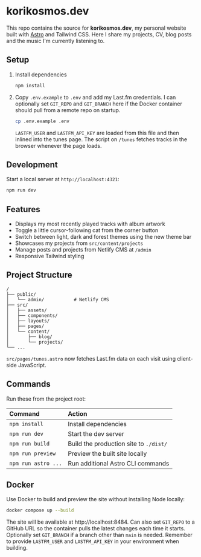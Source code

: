 # korikosmos.dev

This repo contains the source for **korikosmos.dev**, my personal website built with [Astro](https://astro.build) and Tailwind CSS. Here I share my projects, CV, blog posts and the music I'm currently listening to.

## Setup

1. Install dependencies
   ```sh
   npm install
   ```
2. Copy `.env.example` to `.env` and add my Last.fm credentials. I can
   optionally set `GIT_REPO` and `GIT_BRANCH` here if the Docker container
   should pull from a remote repo on startup.
   ```sh
   cp .env.example .env
   ```
   `LASTFM_USER` and `LASTFM_API_KEY` are loaded from this file and then inlined into the tunes page. The script on `/tunes` fetches tracks in the browser whenever the page loads.

## Development

Start a local server at `http://localhost:4321`:

```sh
npm run dev
```

## Features

- Displays my most recently played tracks with album artwork
- Toggle a little cursor-following cat from the corner button
- Switch between light, dark and forest themes using the new theme bar
- Showcases my projects from `src/content/projects`
- Manage posts and projects from Netlify CMS at `/admin`
- Responsive Tailwind styling

## Project Structure

```
/
├── public/
│   └── admin/           # Netlify CMS
├── src/
│   ├── assets/
│   ├── components/
│   ├── layouts/
│   ├── pages/
│   └── content/
│       ├── blog/
│       └── projects/
└── ...
```

`src/pages/tunes.astro` now fetches Last.fm data on each visit using client-side JavaScript.

## Commands

Run these from the project root:

| Command             | Action                                        |
| :------------------ | :--------------------------------------------- |
| `npm install`       | Install dependencies                           |
| `npm run dev`       | Start the dev server                           |
| `npm run build`     | Build the production site to `./dist/`         |
| `npm run preview`   | Preview the built site locally                 |
| `npm run astro ...` | Run additional Astro CLI commands              |

## Docker

Use Docker to build and preview the site without installing Node locally:

```sh
docker compose up --build
```

The site will be available at http://localhost:8484. Can also set `GIT_REPO` to a GitHub URL so the container pulls the latest changes each time it starts. Optionally set `GIT_BRANCH` if a branch other than `main` is needed.
Remember to provide `LASTFM_USER` and `LASTFM_API_KEY` in your environment when building.

